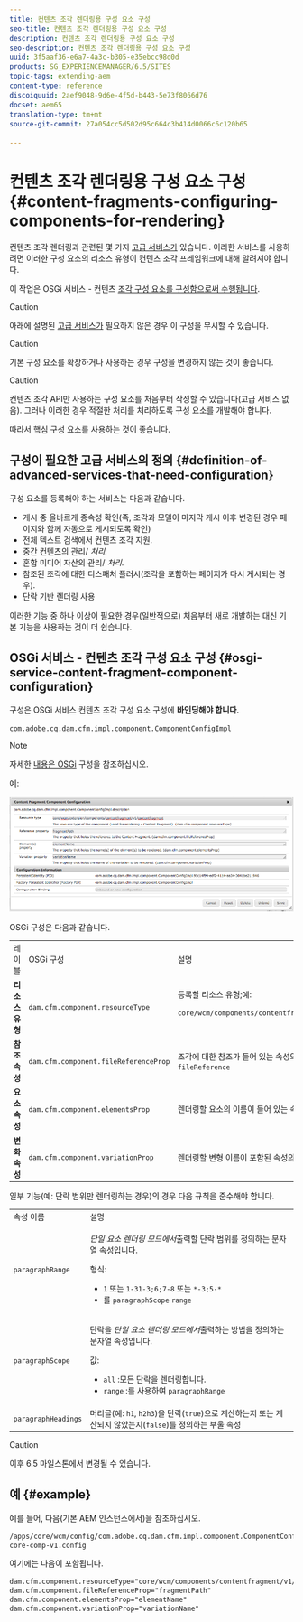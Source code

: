 ```yaml
---
title: 컨텐츠 조각 렌더링용 구성 요소 구성
seo-title: 컨텐츠 조각 렌더링용 구성 요소 구성
description: 컨텐츠 조각 렌더링용 구성 요소 구성
seo-description: 컨텐츠 조각 렌더링용 구성 요소 구성
uuid: 3f5aaf36-e6a7-4a3c-b305-e35ebcc98d0d
products: SG_EXPERIENCEMANAGER/6.5/SITES
topic-tags: extending-aem
content-type: reference
discoiquuid: 2aef9048-9d6e-4f5d-b443-5e73f8066d76
docset: aem65
translation-type: tm+mt
source-git-commit: 27a054cc5d502d95c664c3b414d0066c6c120b65

---
```



# 컨텐츠 조각 렌더링용 구성 요소 구성{#content-fragments-configuring-components-for-rendering}

컨텐츠 조각 렌더링과 관련된 몇 가지 [고급 서비스가](/help/sites-developing/content-fragments-config-components-rendering.md#definition-of-advanced-services-that-need-configuration) 있습니다. 이러한 서비스를 사용하려면 이러한 구성 요소의 리소스 유형이 컨텐츠 조각 프레임워크에 대해 알려져야 합니다.

이 작업은 OSGi 서비스 - 컨텐츠 [조각 구성 요소를 구성함으로써 수행됩니다](#osgi-service-content-fragment-component-configuration).

>[!CAUTION]
>
>아래에 설명된 [고급 서비스가](/help/sites-developing/content-fragments-config-components-rendering.md#definition-of-advanced-services-that-need-configuration) 필요하지 않은 경우 이 구성을 무시할 수 있습니다.

>[!CAUTION]
>
>기본 구성 요소를 확장하거나 사용하는 경우 구성을 변경하지 않는 것이 좋습니다.

>[!CAUTION]
>
>컨텐츠 조각 API만 사용하는 구성 요소를 처음부터 작성할 수 있습니다(고급 서비스 없음). 그러나 이러한 경우 적절한 처리를 처리하도록 구성 요소를 개발해야 합니다.
>
>따라서 핵심 구성 요소를 사용하는 것이 좋습니다.

## 구성이 필요한 고급 서비스의 정의 {#definition-of-advanced-services-that-need-configuration}

구성 요소를 등록해야 하는 서비스는 다음과 같습니다.

* 게시 중 올바르게 종속성 확인(즉, 조각과 모델이 마지막 게시 이후 변경된 경우 페이지와 함께 자동으로 게시되도록 확인)
* 전체 텍스트 검색에서 컨텐츠 조각 지원.
* 중간 컨텐츠의 관리/ *처리.*
* 혼합 미디어 자산의 관리/ *처리.*
* 참조된 조각에 대한 디스패처 플러시(조각을 포함하는 페이지가 다시 게시되는 경우).
* 단락 기반 렌더링 사용

이러한 기능 중 하나 이상이 필요한 경우(일반적으로) 처음부터 새로 개발하는 대신 기본 기능을 사용하는 것이 더 쉽습니다.

## OSGi 서비스 - 컨텐츠 조각 구성 요소 구성 {#osgi-service-content-fragment-component-configuration}

구성은 OSGi 서비스 컨텐츠 조각 구성 요소 구성에 **바인딩해야 합니다**.

`com.adobe.cq.dam.cfm.impl.component.ComponentConfigImpl`

>[!NOTE]
>
>자세한 [내용은 OSGi](/help/sites-deploying/configuring-osgi.md) 구성을 참조하십시오.

예:

![cfm-01](assets/cfm-01.png)

OSGi 구성은 다음과 같습니다.

<table>
 <tbody>
  <tr>
   <td>레이블</td>
   <td>OSGi 구성<br /> </td>
   <td>설명</td>
  </tr>
  <tr>
   <td><strong>리소스 유형</strong></td>
   <td><code>dam.cfm.component.resourceType</code></td>
   <td>등록할 리소스 유형;예: <br /> <p><span class="cmp-examples-demo__property-value"><code>core/wcm/components/contentfragment/v1/contentfragment</code></code></p> </td>
  </tr>
  <tr>
   <td><strong>참조 속성</strong></td>
   <td><code>dam.cfm.component.fileReferenceProp</code></td>
   <td>조각에 대한 참조가 들어 있는 속성의 이름;예: <code>fragmentPath</code> 또는 <code>fileReference</code></td>
  </tr>
  <tr>
   <td><strong>요소 속성</strong></td>
   <td><code>dam.cfm.component.elementsProp</code></td>
   <td>렌더링할 요소의 이름이 들어 있는 속성의 이름;예:<code>elementName</code></td>
  </tr>
  <tr>
   <td><strong>변화 속성</strong><br /> </td>
   <td><code>dam.cfm.component.variationProp</code></td>
   <td>렌더링할 변형 이름이 포함된 속성의 이름;예:<code>variationName</code></td>
  </tr>
 </tbody>
</table>

일부 기능(예: 단락 범위만 렌더링하는 경우)의 경우 다음 규칙을 준수해야 합니다.

<table>
 <tbody>
  <tr>
   <td>속성 이름</td>
   <td>설명</td>
  </tr>
  <tr>
   <td><code>paragraphRange</code></td>
   <td><p><em>단일 요소 렌더링 모드에서</em>출력할 단락 범위를 정의하는 문자열 속성입니다.</p> <p>형식:</p>
    <ul>
     <li><code>1</code> 또는 <code>1-3</code><code>1-3;6;7-8</code> 또는 <code>*-3;5-*</code></li>
     <li>를 <code>paragraphScope</code> <code>range</code></li>
    </ul> </td>
  </tr>
  <tr>
   <td><code>paragraphScope</code></td>
   <td><p>단락을 <em>단일 요소 렌더링 모드에서</em>출력하는 방법을 정의하는 문자열 속성입니다.</p> <p>값:</p>
    <ul>
     <li><code>all</code> :모든 단락을 렌더링합니다.</li>
     <li><code>range</code> :를 사용하여 <code>paragraphRange</code></li>
    </ul> </td>
  </tr>
  <tr>
   <td><code>paragraphHeadings</code></td>
   <td>머리글(예: <code>h1</code>, <code>h2</code><code>h3</code>)을 단락(<code>true</code>)으로 계산하는지 또는 계산되지 않았는지(<code>false</code>)를 정의하는 부울 속성</td>
  </tr>
 </tbody>
</table>

>[!CAUTION]
>
>이후 6.5 마일스톤에서 변경될 수 있습니다.

## 예 {#example}

예를 들어, 다음(기본 AEM 인스턴스에서)을 참조하십시오.

```
/apps/core/wcm/config/com.adobe.cq.dam.cfm.impl.component.ComponentConfigImpl-core-comp-v1.config
```

여기에는 다음이 포함됩니다.

```
dam.cfm.component.resourceType="core/wcm/components/contentfragment/v1/contentfragment"
dam.cfm.component.fileReferenceProp="fragmentPath"
dam.cfm.component.elementsProp="elementName"
dam.cfm.component.variationProp="variationName"
```

